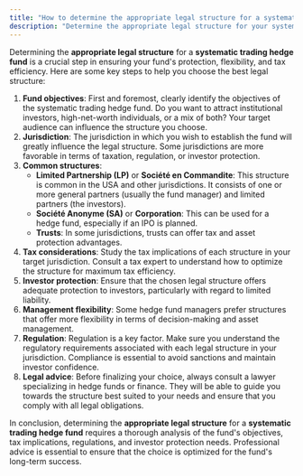 ```yaml
---
title: "How to determine the appropriate legal structure for a systematic trading hedge fund?"
description: "Determine the appropriate legal structure for your systematic trading hedge fund by considering objectives, jurisdiction, common structures, tax implications, investor protection, management flexibility, regulation, and consulting legal advice. Optimize your choice for long-term success."
---
```




Determining the **appropriate legal structure** for a **systematic trading hedge fund** is a crucial step in ensuring your fund's protection, flexibility, and tax efficiency. Here are some key steps to help you choose the best legal structure:

1. **Fund objectives**: First and foremost, clearly identify the objectives of the systematic trading hedge fund. Do you want to attract institutional investors, high-net-worth individuals, or a mix of both? Your target audience can influence the structure you choose.
2. **Jurisdiction**: The jurisdiction in which you wish to establish the fund will greatly influence the legal structure. Some jurisdictions are more favorable in terms of taxation, regulation, or investor protection.
3. **Common structures**:
    - **Limited Partnership (LP)** or **Société en Commandite**: This structure is common in the USA and other jurisdictions. It consists of one or more general partners (usually the fund manager) and limited partners (the investors).
    - **Société Anonyme (SA)** or **Corporation**: This can be used for a hedge fund, especially if an IPO is planned.
    - **Trusts**: In some jurisdictions, trusts can offer tax and asset protection advantages.
4. **Tax considerations**: Study the tax implications of each structure in your target jurisdiction. Consult a tax expert to understand how to optimize the structure for maximum tax efficiency.
5. **Investor protection**: Ensure that the chosen legal structure offers adequate protection to investors, particularly with regard to limited liability.
6. **Management flexibility**: Some hedge fund managers prefer structures that offer more flexibility in terms of decision-making and asset management.
7. **Regulation**: Regulation is a key factor. Make sure you understand the regulatory requirements associated with each legal structure in your jurisdiction. Compliance is essential to avoid sanctions and maintain investor confidence.
8. **Legal advice**: Before finalizing your choice, always consult a lawyer specializing in hedge funds or finance. They will be able to guide you towards the structure best suited to your needs and ensure that you comply with all legal obligations.

In conclusion, determining the **appropriate legal structure** for a **systematic trading hedge fund** requires a thorough analysis of the fund's objectives, tax implications, regulations, and investor protection needs. Professional advice is essential to ensure that the choice is optimized for the fund's long-term success.

> 
